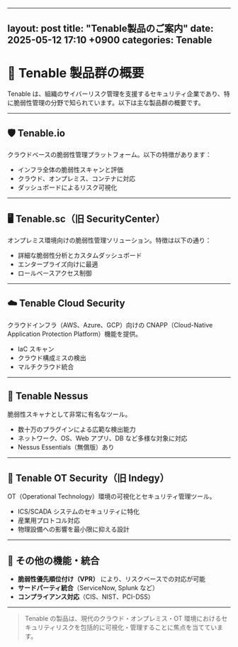 
---
layout: post
title:  "Tenable製品のご案内"
date:   2025-05-12 17:10 +0900
categories: Tenable 
---

# 🔐 Tenable 製品群の概要

Tenable は、組織のサイバーリスク管理を支援するセキュリティ企業であり、特に脆弱性管理の分野で知られています。以下は主な製品群の概要です。

---

## 🛡️ Tenable.io

クラウドベースの脆弱性管理プラットフォーム。以下の特徴があります：

- インフラ全体の脆弱性スキャンと評価
- クラウド、オンプレミス、コンテナに対応
- ダッシュボードによるリスク可視化

---

## 🖥️ Tenable.sc（旧 SecurityCenter）

オンプレミス環境向けの脆弱性管理ソリューション。特徴は以下の通り：

- 詳細な脆弱性分析とカスタムダッシュボード
- エンタープライズ向けに最適
- ロールベースアクセス制御

---

## ☁️ Tenable Cloud Security

クラウドインフラ（AWS、Azure、GCP）向けの CNAPP（Cloud-Native Application Protection Platform）機能を提供。

- IaC スキャン
- クラウド構成ミスの検出
- マルチクラウド統合

---

## 🧪 Tenable Nessus

脆弱性スキャナとして非常に有名なツール。

- 数十万のプラグインによる広範な検出能力
- ネットワーク、OS、Web アプリ、DB など多様な対象に対応
- Nessus Essentials（無償版）あり

---

## 🔄 Tenable OT Security（旧 Indegy）

OT（Operational Technology）環境の可視化とセキュリティ管理ツール。

- ICS/SCADA システムのセキュリティに特化
- 産業用プロトコル対応
- 物理設備への影響を最小限に抑える設計

---

## 🧰 その他の機能・統合

- **脆弱性優先順位付け（VPR）** により、リスクベースでの対応が可能
- **サードパーティ統合**（ServiceNow, Splunk など）
- **コンプライアンス対応**（CIS、NIST、PCI-DSS）

---

> Tenable の製品は、現代のクラウド・オンプレミス・OT 環境におけるセキュリティリスクを包括的に可視化・管理することに焦点を当てています。
